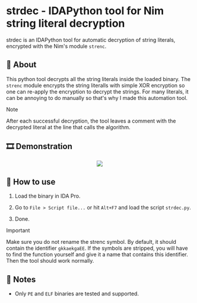 # strdec - IDAPython tool for Nim string literal decryption

strdec is an IDAPython tool for automatic decryption of string literals, encrypted with the Nim's module `strenc`.

## 📓 About

This python tool decrypts all the string literals inside the loaded binary. The `strenc` module encrypts the string literalls with simple XOR encryption so one can re-apply the encryption to decrypt the strings. For many literals, it can be annoying to do manually so that's why I made this automation tool.

> [!NOTE]
> 
> After each successful decryption, the tool leaves a comment with the decrypted literal at the line that calls the algorithm.

## 🎞️ Demonstration

<center><img src="demonstration.gif" /></center>

## 🚧 How to use

1. Load the binary in IDA Pro.

2. Go to `File > Script file...` or hit `Alt+F7` and load the script `strdec.py`.

3. Done.

> [!IMPORTANT]
>
> Make sure you do not rename the strenc symbol. By default, it should contain the identifier `gkkaekgaEE`. If the symbols are stripped, you will have to find the function yourself and give it a name that contains this identifier. Then the tool should work normally.

## 📝 Notes

- Only `PE` and `ELF` binaries are tested and supported.